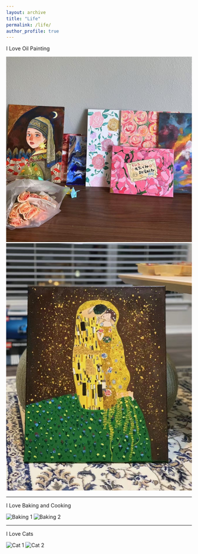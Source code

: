 ```yaml
---
layout: archive
title: "Life"
permalink: /life/
author_profile: true
---
```


I Love Oil Painting

![Oil Painting 1](images/draw1.jpg)
![Oil Painting 2](images/draw2.jpg)

---

I Love Baking and Cooking

![Baking 1](path/to/your/first-baking-image.jpg)
![Baking 2](path/to/your/second-baking-image.jpg)

---

I Love Cats

![Cat 1](path/to/your/first-cat-image.jpg)
![Cat 2](path/to/your/second-cat-image.jpg)
